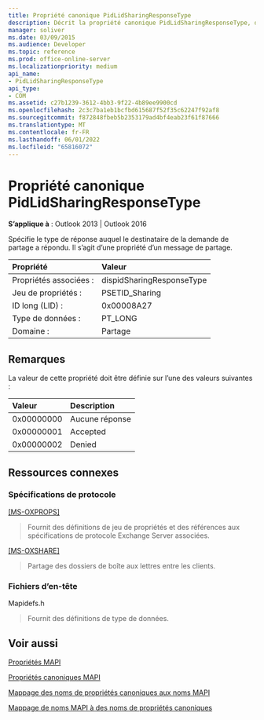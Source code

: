 ```yaml
---
title: Propriété canonique PidLidSharingResponseType
description: Décrit la propriété canonique PidLidSharingResponseType, qui spécifie le type de réponse auquel le destinataire de la demande de partage a répondu.
manager: soliver
ms.date: 03/09/2015
ms.audience: Developer
ms.topic: reference
ms.prod: office-online-server
ms.localizationpriority: medium
api_name:
- PidLidSharingResponseType
api_type:
- COM
ms.assetid: c27b1239-3612-4bb3-9f22-4b89ee9900cd
ms.openlocfilehash: 2c3c7ba1eb1bcfbd615687f52f35c62247f92af8
ms.sourcegitcommit: f872848fbeb5b2353179ad4bf4eab23f61f87666
ms.translationtype: MT
ms.contentlocale: fr-FR
ms.lasthandoff: 06/01/2022
ms.locfileid: "65816072"
---
```

# <a name="pidlidsharingresponsetype-canonical-property"></a>Propriété canonique PidLidSharingResponseType

  
  
**S’applique à** : Outlook 2013 | Outlook 2016 
  
Spécifie le type de réponse auquel le destinataire de la demande de partage a répondu. Il s’agit d’une propriété d’un message de partage.
  
|Propriété |Valeur |
|:-----|:-----|
|Propriétés associées :  <br/> |dispidSharingResponseType  <br/> |
|Jeu de propriétés :  <br/> |PSETID_Sharing  <br/> |
|ID long (LID) :  <br/> |0x00008A27  <br/> |
|Type de données :  <br/> |PT_LONG  <br/> |
|Domaine :  <br/> |Partage  <br/> |
   
## <a name="remarks"></a>Remarques

La valeur de cette propriété doit être définie sur l’une des valeurs suivantes :
  
|**Valeur**|**Description**|
|:-----|:-----|
|0x00000000  <br/> |Aucune réponse  <br/> |
|0x00000001  <br/> |Accepted  <br/> |
|0x00000002  <br/> |Denied  <br/> |
   
## <a name="related-resources"></a>Ressources connexes

### <a name="protocol-specifications"></a>Spécifications de protocole

[[MS-OXPROPS]](https://msdn.microsoft.com/library/f6ab1613-aefe-447d-a49c-18217230b148%28Office.15%29.aspx)
  
> Fournit des définitions de jeu de propriétés et des références aux spécifications de protocole Exchange Server associées.
    
[[MS-OXSHARE]](https://msdn.microsoft.com/library/e4e5bd27-d5e0-43f9-a6ea-550876724f3d%28Office.15%29.aspx)
  
> Partage des dossiers de boîte aux lettres entre les clients.
    
### <a name="header-files"></a>Fichiers d’en-tête

Mapidefs.h
  
> Fournit des définitions de type de données.
    
## <a name="see-also"></a>Voir aussi



[Propriétés MAPI](mapi-properties.md)
  
[Propriétés canoniques MAPI](mapi-canonical-properties.md)
  
[Mappage des noms de propriétés canoniques aux noms MAPI](mapping-canonical-property-names-to-mapi-names.md)
  
[Mappage de noms MAPI à des noms de propriétés canoniques](mapping-mapi-names-to-canonical-property-names.md)

